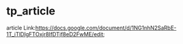 # tp_article

article Link:https://docs.google.com/document/d/1NG1nhN2SaRbE-1T_iTlDIgFTOxjr8IfDTjf8eD2FwME/edit;
